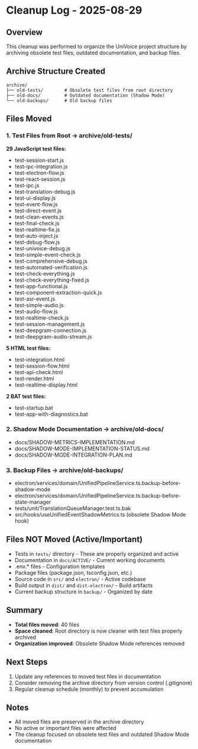 # Cleanup Log - 2025-08-29

## Overview
This cleanup was performed to organize the UniVoice project structure by archiving obsolete test files, outdated documentation, and backup files.

## Archive Structure Created
```
archive/
├── old-tests/        # Obsolete test files from root directory
├── old-docs/         # Outdated documentation (Shadow Mode)
└── old-backups/      # Old backup files
```

## Files Moved

### 1. Test Files from Root → archive/old-tests/
**29 JavaScript test files:**
- test-session-start.js
- test-ipc-integration.js
- test-electron-flow.js
- test-react-session.js
- test-ipc.js
- test-translation-debug.js
- test-ui-display.js
- test-event-flow.js
- test-direct-event.js
- test-clean-events.js
- test-final-check.js
- test-realtime-fix.js
- test-auto-inject.js
- test-debug-flow.js
- test-univoice-debug.js
- test-simple-event-check.js
- test-comprehensive-debug.js
- test-automated-verification.js
- test-check-everything.js
- test-check-everything-fixed.js
- test-app-functional.js
- test-component-extraction-quick.js
- test-asr-event.js
- test-simple-audio.js
- test-audio-flow.js
- test-realtime-check.js
- test-session-management.js
- test-deepgram-connection.js
- test-deepgram-audio-stream.js

**5 HTML test files:**
- test-integration.html
- test-session-flow.html
- test-api-check.html
- test-render.html
- test-realtime-display.html

**2 BAT test files:**
- test-startup.bat
- test-app-with-diagnostics.bat

### 2. Shadow Mode Documentation → archive/old-docs/
- docs/SHADOW-METRICS-IMPLEMENTATION.md
- docs/SHADOW-MODE-IMPLEMENTATION-STATUS.md
- docs/SHADOW-MODE-INTEGRATION-PLAN.md

### 3. Backup Files → archive/old-backups/
- electron/services/domain/UnifiedPipelineService.ts.backup-before-shadow-mode
- electron/services/domain/UnifiedPipelineService.ts.backup-before-state-manager
- tests/unit/TranslationQueueManager.test.ts.bak
- src/hooks/useUnifiedEventShadowMetrics.ts (obsolete Shadow Mode hook)

## Files NOT Moved (Active/Important)
- Tests in `tests/` directory - These are properly organized and active
- Documentation in `docs/ACTIVE/` - Current working documents
- .env.* files - Configuration templates
- Package files (package.json, tsconfig.json, etc.)
- Source code in `src/` and `electron/` - Active codebase
- Build output in `dist/` and `dist-electron/` - Build artifacts
- Current backup structure in `backup/` - Organized by date

## Summary
- **Total files moved**: 40 files
- **Space cleaned**: Root directory is now cleaner with test files properly archived
- **Organization improved**: Obsolete Shadow Mode references removed

## Next Steps
1. Update any references to moved test files in documentation
2. Consider removing the archive directory from version control (.gitignore)
3. Regular cleanup schedule (monthly) to prevent accumulation

## Notes
- All moved files are preserved in the archive directory
- No active or important files were affected
- The cleanup focused on obsolete test files and outdated Shadow Mode documentation